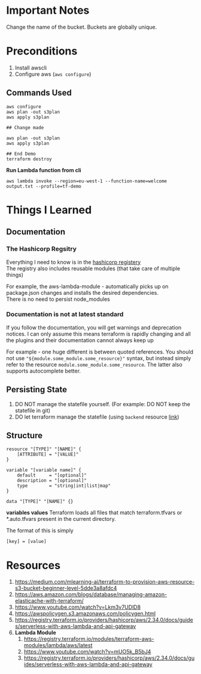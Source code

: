 # Important Notes

Change the name of the bucket. Buckets are globally unique.

# Preconditions

1. Install awscli
2. Configure aws (`aws configure`)

## Commands Used

```
aws configure
aws plan -out s3plan
aws apply s3plan

## Change made

aws plan -out s3plan
aws apply s3plan

## End Demo
terraform destroy

```

**Run Lambda function from cli**
```
aws lambda invoke --region=eu-west-1 --function-name=welcome output.txt --profile=tf-demo
```

# Things I Learned

## Documentation

### The Hashicorp Regsitry 

Everything I need to know is in the [hashicorp registery](https://registry.terraform.io/)   
The registry also includes reusable modules (that take care of multiple things) 

For example, the aws-lambda-module - automatically picks up on package.json changes and installs the desired dependencies.   
There is no need to persist node_modules

### Documentation is not at latest standard

If you follow the documentation, you will get warnings and deprecation notices. 
I can only assume this means terraform is rapidly changing and all the plugins and their documentation cannot always keep up

For example - one huge different is between quoted references. You should not use `"${module.some_module.some_resource}"` syntax, but instead simply 
refer to the resource `module.some_module.some_resource`. The latter also supports autocomplete better.

## Persisting State

1. DO NOT manage the statefile yourself. (For example: DO NOT keep the statefile in git)
2. DO let terraform manage the statefile (using `backend` resource [link](https://developer.hashicorp.com/terraform/language/settings/backends/configuration))

## Structure

```
resource "[TYPE]" "[NAME]" {
    [ATTRIBUTE] = "[VALUE]"
}
```


```
variable "[variable name]" {
    default     = "[optional]"
    description = "[optional]"
    type        = "string|int|list|map"
}
```

```
data "[TYPE]" "[NAME]" {}
```


**variables values**
Terraform loads all files that match terraform.tfvars or *.auto.tfvars present in the current directory.

The format of this is simply

```
[key] = [value]
```

# Resources

1. https://medium.com/mlearning-ai/terraform-to-provision-aws-resource-s3-bucket-beginner-level-5dde3a8afdc4
1. https://aws.amazon.com/blogs/database/managing-amazon-elasticache-with-terraform/ 
1. https://www.youtube.com/watch?v=Lkm3v7UDlD8
1. https://awspolicygen.s3.amazonaws.com/policygen.html
1. https://registry.terraform.io/providers/hashicorp/aws/2.34.0/docs/guides/serverless-with-aws-lambda-and-api-gateway
1. **Lambda Module**
    1. https://registry.terraform.io/modules/terraform-aws-modules/lambda/aws/latest
    1. https://www.youtube.com/watch?v=mUO5k_B5bJ4
    1. https://registry.terraform.io/providers/hashicorp/aws/2.34.0/docs/guides/serverless-with-aws-lambda-and-api-gateway